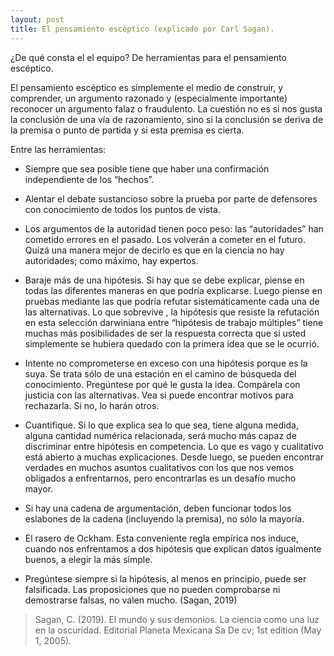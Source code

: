 ```yaml
---
layout: post
title: El pensamiento escéptico (explicado por Carl Sagan).
---
```


¿De qué consta el el equipo? De herramientas para  el pensamiento escéptico.

El pensamiento escéptico es simplemente el medio de construir, y comprender, un argumento razonado y (especialmente importante) reconocer un argumento falaz o fraudulento. La cuestión no es si nos gusta la conclusión de una vía de razonamiento, sino si la conclusión se deriva de la premisa o punto de partida y si esta premisa es cierta.

Entre las herramientas:

- Siempre que sea posible tiene que haber una confirmación independiente de los “hechos”.

- Alentar el debate sustancioso sobre la prueba por parte de defensores con conocimiento de todos los puntos de vista.

- Los argumentos de la autoridad tienen poco peso: las “autoridades” han cometido errores en el pasado. Los volverán a cometer en el futuro. Quizá una manera mejor de decirlo es que en la ciencia no hay autoridades; como máximo, hay expertos.

- Baraje más de una hipótesis. Si hay que se debe explicar, piense en todas las diferentes maneras en que podría explicarse. Luego piense en pruebas mediante las que podría refutar sistemáticamente cada una de las alternativas. Lo que sobrevive , la hipótesis que resiste la refutación en esta selección darwiniana entre “hipótesis de trabajo múltiples” tiene muchas más posibilidades de ser la respuesta correcta que si usted simplemente se hubiera quedado con la primera idea que se le ocurrió.

- Intente no comprometerse en exceso con una hipótesis porque es la suya. Se trata sólo de una estación en el camino de búsqueda del conocimiento. Pregúntese por qué le gusta la idea. Compárela  con justicia con las alternativas. Vea si puede encontrar motivos para rechazarla. Si no, lo harán otros.

- Cuantifique. Si lo que explica sea lo que sea, tiene alguna medida, alguna cantidad numérica relacionada, será mucho más capaz de discriminar entre hipótesis en competencia. Lo que es vago y cualitativo está abierto a muchas explicaciones. Desde luego, se pueden encontrar verdades en muchos asuntos cualitativos con los que nos vemos obligados a enfrentarnos, pero encontrarlas es un desafío mucho mayor.

- Si hay una cadena de argumentación, deben funcionar todos los eslabones de la cadena (incluyendo la premisa), no sólo la mayoría.

- El rasero de Ockham. Esta conveniente regla empírica  nos induce, cuando nos enfrentamos a dos hipótesis que explican datos igualmente buenos, a elegir la más simple.

- Pregúntese siempre si la hipótesis, al menos en principio, puede ser falsificada. Las proposiciones que no pueden comprobarse ni demostrarse falsas, no valen mucho. (Sagan, 2019)

 
> Sagan, C. (2019). El mundo y sus demonios. La ciencia como una luz en la oscuridad. Editorial Planeta Mexicana Sa De cv; 1st edition (May 1, 2005).